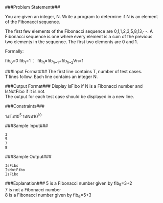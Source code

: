 ###Problem Statement###

You are given an integer, N. Write a program to determine if N is an element of the Fibonacci sequence.

The first few elements of the Fibonacci sequence are 0,1,1,2,3,5,8,13,⋯. A Fibonacci sequence is one where every element is a sum of the previous two elements in the sequence. The first two elements are 0 and 1.

Formally:

fib<sub>0</sub>=0
fib<sub>1</sub>=1
⋮
fib<sub>n</sub>=fib<sub>n−1</sub>+fib<sub>n−2</sub>∀n>1

###Input Format###
The first line contains T, number of test cases.  
T lines follow. Each line contains an integer N.  

###Output Format###
Display IsFibo if N is a Fibonacci number and IsNotFibo if it is not.  
The output for each test case should be displayed in a new line.  

###Constraints###

1≤T≤10<sup>5</sup>
1≤N≤10<sup>10</sup>

###Sample Input###
```
3
5
7
8
```
###Sample Output###
```
IsFibo
IsNotFibo
IsFibo
```
###Explanation###
5 is a Fibonacci number given by fib<sub>5</sub>=3+2  
7 is not a Fibonacci number  
8 is a Fibonacci number given by fib<sub>6</sub>=5+3  